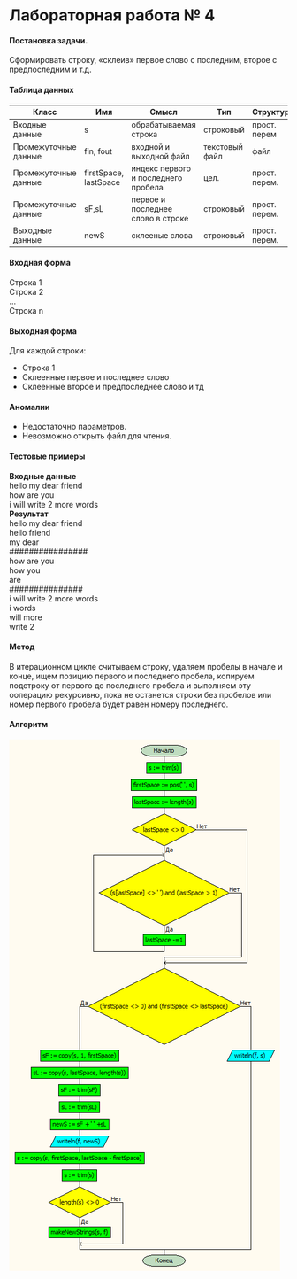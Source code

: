 # Лабораторная работа № 4

#### Постановка задачи.
Сформировать строку, «склеив» первое слово с последним, второе с предпоследним и т.д. 

#### Таблица данных
| **Класс**            | **Имя**               | **Смысл**                           | **Тип**        | **Структура**   |
|----------------------|-----------------------|-------------------------------------|----------------|-----------------|
| Входные данные       | s                     | обрабатываемая строка               | строковый      | прост\. перем   |
| Промежуточные данные | fin, fout             | входной и выходной файл             | текстовый файл | файл            |
| Промежуточные данные | firstSpace, lastSpace | индекс первого и последнего пробела | цел\.          | прост\. перем\. |
| Промежуточные данные | sF,sL                 | первое и последнее слово в строке   | строковый      | прост\. перем\. |
| Выходные данные      | newS                  | склееные слова                      | строковый      | прост\. перем\. |



#### Входная форма
Строка 1 \
Строка 2 \
... \
Строка n
#### Выходная форма
Для каждой строки: 
- Строка 1 
- Склеенные первое и последнее слово
- Склеенные второе и предпоследнее слово и тд
#### Аномалии
- Недостаточно параметров.
- Невозможно открыть файл для чтения.
#### Тестовые примеры
**Входные данные** \
hello my    dear friend \
how  are you \
i will write 2 more words \
**Результат** \
hello my    dear friend \
hello friend \
my dear \
################ \
how  are you \
how you \
are \
############### \
i will write 2 more words \
i words \
will more \
write 2

#### Метод
В итерационном цикле считываем строку, удаляем пробелы в начале и конце, ищем позицию первого и последнего пробела, копируем подстроку от первого до последнего пробела и выполняем эту ооперацию рекурсивно, пока не останется строки без пробелов или номер первого пробела будет равен номеру последнего. 
#### Алгоритм
![Алгоритм](makeNewStrings.bmp)

